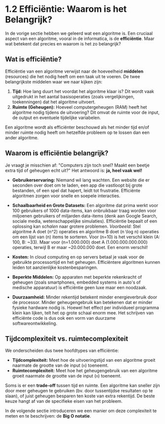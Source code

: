 # 1.2 Efficiëntie: Waarom is het Belangrijk?

In de vorige sectie hebben we geleerd wat een algoritme is. Een cruciaal aspect van een algoritme, vooral in de informatica, is de **efficiëntie**. Maar wat betekent dat precies en waarom is het zo belangrijk?

## Wat is efficiëntie?

Efficiëntie van een algoritme verwijst naar de hoeveelheid **middelen** (resources) die het nodig heeft om een taak uit te voeren. De twee belangrijkste middelen waar we naar kijken zijn:

1.  **Tijd:** Hoe lang duurt het voordat het algoritme klaar is? Dit wordt vaak uitgedrukt in het aantal basisoperaties (zoals vergelijkingen, toekenningen) dat het algoritme uitvoert.
2.  **Ruimte (Geheugen):** Hoeveel computergeheugen (RAM) heeft het algoritme nodig tijdens de uitvoering? Dit omvat de ruimte voor de input, de output en eventuele tijdelijke variabelen.

Een algoritme wordt als efficiënter beschouwd als het minder tijd en/of minder ruimte nodig heeft om hetzelfde probleem op te lossen dan een ander algoritme.

## Waarom is efficiëntie belangrijk?

Je vraagt je misschien af: "Computers zijn toch snel? Maakt een beetje extra tijd of geheugen echt uit?" Het antwoord is: **ja, heel vaak wel!**

*   **Gebruikerservaring:** Niemand wil lang wachten. Een website die er seconden over doet om te laden, een app die vastloopt bij grote bestanden, of een spel dat hapert, leidt tot frustratie. Efficiënte algoritmen zorgen voor snelle en soepele interacties.

*   **Schaalbaarheid en Grote Datasets:** Een algoritme dat prima werkt voor 100 gebruikers of 1000 data-items, kan onbruikbaar traag worden voor miljoenen gebruikers of miljarden data-items (denk aan Google Search, sociale media, wetenschappelijke simulaties). Efficiëntie bepaalt of een oplossing kan *schalen* naar grotere problemen.
    *Voorbeeld:* Stel algoritme A doet \(n^2\) operaties en algoritme B doet \(n \log n\) operaties om een lijst van \(n\) items te sorteren. Voor \(n=10\) is het verschil klein (A: 100, B: ~33). Maar voor \(n=1.000.000\) doet A \(1.000.000.000.000\) operaties, terwijl B er maar ~20.000.000 doet. Een enorm verschil!

*   **Kosten:** In cloud computing en op servers betaal je vaak voor de gebruikte processortijd en het geheugen. Efficiëntere algoritmen kunnen leiden tot aanzienlijke kostenbesparingen.

*   **Beperkte Middelen:** Op apparaten met beperkte rekenkracht of geheugen (zoals smartphones, embedded systems in auto's of medische apparatuur) is efficiëntie geen luxe maar een noodzaak.

*   **Duurzaamheid:** Minder rekentijd betekent minder energieverbruik door de processor. Minder geheugengebruik kan betekenen dat er minder fysieke hardware nodig is. Hoewel het effect per individueel programma klein kan lijken, telt het op grote schaal enorm mee. Het schrijven van efficiënte code is dus ook een vorm van duurzame softwareontwikkeling.

## Tijdcomplexiteit vs. ruimtecomplexiteit

We onderscheiden dus twee hoofdtypes van efficiëntie:

*   **Tijdcomplexiteit:** Meet hoe de uitvoeringstijd van een algoritme groeit naarmate de grootte van de input (`n`) toeneemt.
*   **Ruimtecomplexiteit:** Meet hoe het geheugengebruik van een algoritme groeit naarmate de grootte van de input (`n`) toeneemt.

Soms is er een **trade-off** tussen tijd en ruimte. Een algoritme kan sneller zijn door meer geheugen te gebruiken (bv. door tussentijdse resultaten op te slaan), of juist geheugen besparen ten koste van extra rekentijd. De beste keuze hangt af van de specifieke eisen van het probleem.

In de volgende sectie introduceren we een manier om deze complexiteit te meten en te beschrijven: de **Big O notatie**. 
